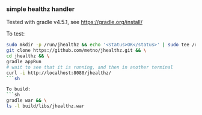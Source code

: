 ### simple healthz handler

Tested with gradle v4.5.1, see https://gradle.org/install/

To test:
```sh
sudo mkdir -p /run/jhealthz && echo '<status>OK</status>' | sudo tee /run/jhealthz/status.xml
git clone https://github.com/metno/jhealthz.git && \
cd jhealthz && \
gradle appRun
# wait to see that it is running, and then in another terminal
curl -i http://localhost:8080/jhealthz/
```sh

To build:
```sh
gradle war && \
ls -l build/libs/jhealthz.war
```
